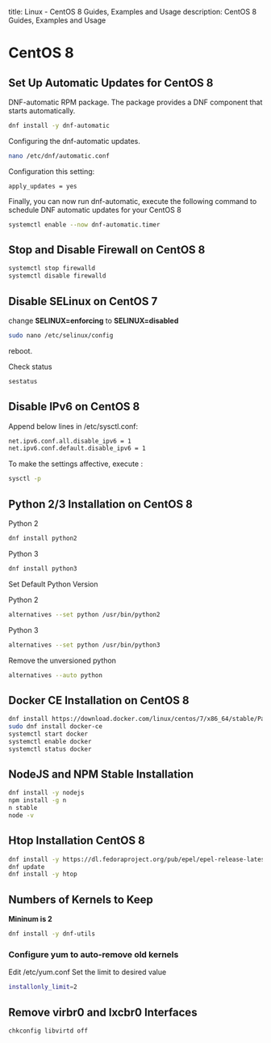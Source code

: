 title: Linux - CentOS 8 Guides, Examples and Usage
description: CentOS 8 Guides, Examples and Usage

# CentOS 8

## Set Up Automatic Updates for CentOS 8

DNF-automatic RPM package. The package provides a DNF component that starts automatically.

```bash
dnf install -y dnf-automatic
```

Configuring the dnf-automatic updates.

```bash
nano /etc/dnf/automatic.conf
```

Configuration this setting:

```config
apply_updates = yes
```

Finally, you can now run dnf-automatic, execute the following command to schedule DNF automatic updates for your CentOS 8

```bash
systemctl enable --now dnf-automatic.timer
```

## Stop and Disable Firewall on CentOS 8

```bash
systemctl stop firewalld
systemctl disable firewalld
```

## Disable SELinux on CentOS 7

change **SELINUX=enforcing** to **SELINUX=disabled**

```bash
sudo nano /etc/selinux/config
```

reboot.

Check status

```bash
sestatus
```

## Disable IPv6 on CentOS 8

Append below lines in /etc/sysctl.conf:

```bash
net.ipv6.conf.all.disable_ipv6 = 1
net.ipv6.conf.default.disable_ipv6 = 1
```

To make the settings affective, execute :

```bash
sysctl -p
```

## Python 2/3 Installation on CentOS 8

Python 2

```bash
dnf install python2
```

Python 3

```bash
dnf install python3
```

Set Default Python Version

Python 2

```bash
alternatives --set python /usr/bin/python2
```

Python 3

```bash
alternatives --set python /usr/bin/python3
```

Remove the unversioned python

```bash
alternatives --auto python
```

## Docker CE Installation on CentOS 8

```bash
dnf install https://download.docker.com/linux/centos/7/x86_64/stable/Packages/containerd.io-1.2.6-3.3.el7.x86_64.rpm
sudo dnf install docker-ce
systemctl start docker
systemctl enable docker
systemctl status docker
```

## NodeJS and NPM Stable Installation

```bash
dnf install -y nodejs
npm install -g n
n stable
node -v
```

## Htop Installation CentOS 8

```bash
dnf install -y https://dl.fedoraproject.org/pub/epel/epel-release-latest-8.noarch.rpm
dnf update
dnf install -y htop
```

## Numbers of Kernels to Keep

**Mininum is 2**

```bash
dnf install -y dnf-utils
```

### Configure yum to auto-remove old kernels

Edit /etc/yum.conf
Set the limit to desired value

```bash
installonly_limit=2
```

## Remove virbr0 and lxcbr0 Interfaces

```bash
chkconfig libvirtd off
```
